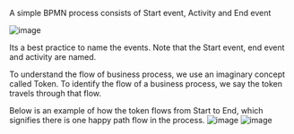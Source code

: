 A simple BPMN process consists of  Start event, Activity and End event

![image](https://github.com/softwaremodelling/softwaremodelling.github.io/assets/14120650/b263fb12-6124-4531-ac8f-7125191ee2f8)

Its a best practice to name the events. Note that the Start event, end event and activity are named. 

To understand the flow of business process, we use an imaginary concept called Token. To identify the flow of a business process, we say the token travels through that flow. 

Below is an example of how the token flows from Start to End, which signifies there is one happy path flow in the process.
![image](https://github.com/softwaremodelling/softwaremodelling.github.io/assets/14120650/10013b30-5469-497a-9904-2d630b6eb0c5)
![image](https://github.com/softwaremodelling/softwaremodelling.github.io/assets/14120650/1f73ba61-e379-4b25-a11b-421847fcfac4)

